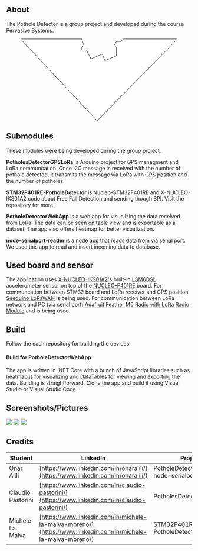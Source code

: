 ## About
The Pothole Detector is a group project and developed during the course Pervasive Systems.
<center>
<svg xmlns="http://www.w3.org/2000/svg" width="428" height="222" viewBox="0 0 428 222">
  <polygon fill="#FFF" fill-rule="evenodd" stroke="#000" points="1 1 167.295 1 172.977 18.705 167.295 23.514 167.295 30.915 179.719 30.915 192.231 54.738 222.996 41.886 230.226 59.835 261.437 46.603 261.437 23.514 254.767 18.705 261.437 7.79 273.209 7.79 280.766 1 427 1 208.954 222"/>
</svg>
</center>

## Submodules
These modules were being developed during the group project.

**PotholesDetectorGPSLoRa** is Arduino project for GPS managment and LoRa communcation. Once I2C message is received with the number of pothole detected, it transmits the message via LoRa with GPS position and the number of potholes.

**STM32F401RE-PotholeDetector** is Nucleo-STM32F401RE and X-NUCLEO-IKS01A2 code about Free Fall Detection and sending though SPI. Visit the repository for more.

**PotholeDetectorWebApp** is a web app for visualizing the data received from LoRa. The data can be seen on table view and is exportable as a dataset. The app also offers heatmap for better visualization.

**node-serialport-reader** is a node app that reads data from via serial port. We used this app to read and insert incoming data to database.

## Used board and sensor
 The application uses [X-NUCLEO-IKS01A2](http://www.st.com/en/ecosystems/x-nucleo-iks01a2.html)'s built-in [LSM6DSL](http://www.st.com/en/mems-and-sensors/lsm6dsl.html) accelerometer sensor on top of the [NUCLEO-F401RE](http://www.st.com/en/ecosystems/x-nucleo-iks01a2.html) board.
 For communcation between STM32 board and LoRa receiver and GPS position [Seeduino LoRaWAN](https://www.seeedstudio.com/Seeeduino-LoRaWAN-p-2780.html) is being used.
 For communication between LoRa network and PC (via serial port) [Adafruit Feather M0 Radio with LoRa Radio Module](https://www.adafruit.com/product/3178) and  is being used.

## Build
Follow the each repository for building the devices.
#### Build for PotholeDetectorWebApp
The app is written in .NET Core with a bunch of JavaScript libraries such as heatmap.js for visualizing and DataTables for viewing and exporting the data.
Building is straightforward. Clone the app and build it using Visual Studio or Visual Studio Code.

## Screenshots/Pictures
<img src="https://raw.githubusercontent.com/onaralili/pothole-detector-project/master/img.jpg"/>
<img src="https://raw.githubusercontent.com/onaralili/pothole-detector-project/master/Screen%20Shot%202018-06-01%20at%2011.23.15%20AM.png"/>
<img src="https://raw.githubusercontent.com/onaralili/pothole-detector-project/master/Screen%20Shot%202018-06-01%20at%2011.28.41%20AM.png"/>

## Credits
| Student        | LinkedIn           | Project  |
| ------------- |-------------| -----|
| Onar Alili     | [https://www.linkedin.com/in/onaralili/](https://www.linkedin.com/in/onaralili/) | PotholeDetectorWebApp, node-serialport-reader|
| Claudio Pastorini      | [https://www.linkedin.com/in/claudio-pastorini/](https://www.linkedin.com/in/claudio-pastorini/)       | PotholesDetectorGPSLoRa |
| Michele La Malva | [https://www.linkedin.com/in/michele-la-malva-moreno/](https://www.linkedin.com/in/michele-la-malva-moreno/)      | STM32F401RE-PotholeDetector |
